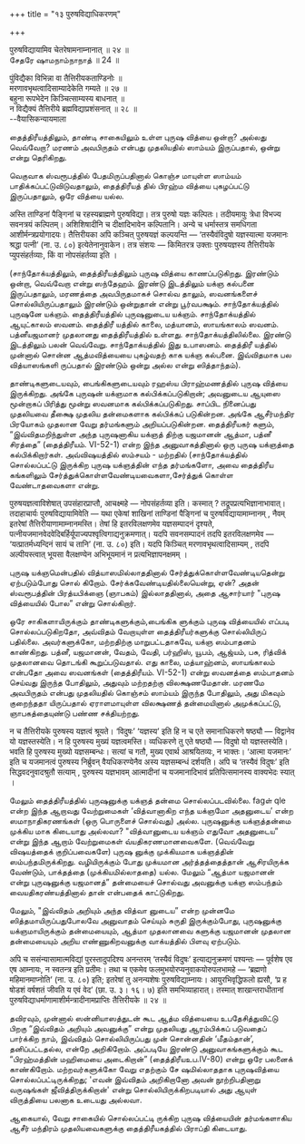+++
title = "१३ पुरुषविद्याधिकरणम्"

+++

पुरुषविद्यायामिव चेतरेषामनाम्नानात् ॥ २४ ॥  
சேதரே ஷாமநாம்நாநாத் ॥ 24 ॥

पुंविद्यैका विभिन्ना वा तैत्तिरीयकताण्डिनोः ॥  
मरणावभृथत्वादिसाम्यादेकेति गम्यते ॥ २७ ॥  
बहुना रूपभेदेन किञ्चित्साम्यस्य बाधनात् ॥  
न विद्यैक्यं तैत्तिरीये ब्रह्मविद्याप्रशंसनात् ॥ २८ ॥  
--वैयासिकन्यायमाला

தைத்திரீயத்திலும், தாண்டி சாகையிலும் உள்ள புருஷ வித்யை ஒன்றா? அல்லது
வெவ்வேறா? மரணம் அவபிருதம் என்பது முதலியதில் ஸாம்யம் இருப்பதால், ஒன்று
என்று தெரிகிறது.

வெகுவாக ஸ்வரூபத்தில் பேதமிருப்பதினால் கொஞ்ச மாயுள்ள ஸாம்யம்
பாதிக்கப்பட்டுவிடுவதாலும், தைத்திரீயத் தில் பிரஹ்ம வித்யை புகழப்பட்டு
இருப்பதாலும், ஒரே வித்யை யல்ல.

अस्ति ताण्डिनां पैङ्गिनां च रहस्यब्राह्मणे पुरुषविद्या। तत्र पुरुषो
यज्ञः कल्पितः। तदीयमायुः त्रेधा विभज्य सवनत्रयं कल्पितम्। अशिशिषादीनि
च दीक्षादिभावेन कल्पितानि। अन्ये च धर्मास्तत्र समधिगता
आशीर्मन्त्रप्रयोगादयः। तैत्तिरीयका अपि कञ्चित् पुरुषयज्ञं कल्पयन्ति —
‘तस्यैवंविदुषो यज्ञस्यात्मा यजमानः श्रद्धा पत्नी’ (ना. उ. ८०)
इत्येतेनानुवाकेन। तत्र संशयः — किमितरत्र उक्ताः पुरुषयज्ञस्य
तैत्तिरीयके प्युपसंहर्तव्याः, किं वा नोपसंहर्तव्या इति ।

(சாந்தோக்யத்திலும், தைத்திரீயத்திலும் புருஷ வித்யை காணப்படுகிறது.
இரண்டும் ஒன்றா, வெவ்வேறா என்று ஸந்தேஹம். இரண்டு இடத்திலும் யக்ஞ கல்பனை
இருப்பதாலும், மரணத்தை அவபிருதமாகச் சொல்வ தாலும், ஸவனங்களைச்
சொல்லியிருப்பதாலும் இரண்டும் ஒன்றுதான் என்று பூர்வபக்ஷம்.
சாந்தோக்யத்தில் புருஷனே யக்ஞம். தைத்திரீயத்தில் புருஷனுடைய யக்ஞம்.
சாந்தோக்யத்தில் ஆயுட்காலம் ஸவனம். தைத்திரீ யத்தில் காலை, மத்யானம்,
ஸாயங்காலம் ஸவனம். பத்னீயஜமானர் முதலானது தைத்திரீயத்தில் உள்ளது.
சாந்தோக்யத்திலில்லை. இரண்டு இடத்திலும் பலன் வெவ்வேறு. சாந்தோக்யத்தில்
இது உபாஸனம். தைத்திரீ யத்தில் முன்னால் சொன்ன ஆத்மவித்யையை புகழ்வதற் காக
யக்ஞ கல்பனை. இவ்விதமாக பல வித்யாஸங்களி ருப்பதால் இரண்டும் ஒன்று அல்ல
என்று ஸித்தாந்தம்).

தாண்டிகளுடையவும், பைங்கிகளுடையவும் ரஹஸ்ய பிராஹ்மணத்தில் புருஷ வித்யை
இருக்கிறது. அங்கே புருஷன் யக்ஞமாக கல்பிக்கப்படுகிறான்; அவனுடைய ஆயுஸை
மூன்றாகப் பிரித்து மூன்று ஸவனமாக கல்பிக்கப்படுகிறது. சாப்பிட நினைப்பது
முதலியவை தீக்ஷை முதலிய தன்மைகளாக கல்பிக்கப் படுகின்றன. அங்கே ஆசீர்மந்திர
பிரயோகம் முதலான வேறு தர்மங்களும் அறியப்படுகின்றன. தைத்திரீயகர் களும்,
“இவ்விதமறிந்துள்ள அந்த புருஷனாகிய யக்ஞத் திற்கு யஜமானன் ஆத்மா, பத்னீ
சிரத்தை” (தைத்திரீயம். VI-52-1) என்ற இந்த அனுவாகத்தினால் ஒரு புருஷ
யக்ஞத்தை கல்பிக்கிறார்கள். அவ்விஷயத்தில் ஸம்சயம் - மற்றதில்
(சாந்தோக்யத்தில் சொல்லப்பட்டு இருக்கிற புருஷ யக்ஞத்தின் எந்த தர்மங்களோ,
அவை தைத்திரீய கங்களிலும் சேர்த்துக்கொள்ளவேண்டியவைகளா,சேர்த்துக் கொள்ள
வேண்டாதவைகளா என்று.

पुरुषयज्ञत्वाविशेषात् उपसंहारप्राप्तौ, आचक्ष्महे — नोपसंहर्तव्या इति।
कस्मात् ? तद्रूपप्रत्यभिज्ञानाभावात्। तदाहाचार्यः पुरुषविद्यायामिवेति —
यथा एकेषां शाखिनां ताण्डिनां पैङ्गिनां च पुरुषविद्यायामाम्नानम् , नैवम्
इतरेषां तैत्तिरीयाणामाम्नानमस्ति। तेषां हि इतरविलक्षणमेव यज्ञसम्पादनं
दृश्यते, पत्नीयजमानवेदवेदिबर्हिर्यूपाज्यपश्वृत्विगाद्यनुक्रमणात्। यदपि
सवनसम्पादनं तदपि इतरविलक्षणमेव — ‘यत्प्रातर्मध्यन्दिनं सायं च तानि’ (ना.
उ. ८०) इति। यदपि किञ्चित् मरणावभृथत्वादिसाम्यम् , तदपि अल्पीयस्त्वात्
भूयसा वैलक्षण्येन अभिभूयमानं न प्रत्यभिज्ञापनक्षमम् ।

புருஷ யக்ஞமென்பதில் வித்யாஸமில்லாததினால் சேர்த்துக்கொள்ளவேண்டியதென்று
ஏற்படும்போது சொல் கிறோம். சேர்க்கவேண்டியதில்லையென்று, ஏன்? அதன்
ஸ்வரூபத்தின் பிரத்யபிக்ஞை (ஞாபகம்) இல்லாததினால், அதை ஆசார்யார் "புருஷ
வித்யையில் போல” என்று சொல்கிறார்.

ஒரே சாகிகளாயிருக்கும் தாண்டிகளுக்கும்,பைங்கிக ளுக்கும் புருஷ வித்யையில்
எப்படி சொல்லப்படுகிறதோ, அவ்விதம் வேறாயுள்ள தைத்திரீயர்களுக்கு
சொல்லியிருப் பதில்லை. அவர்களுக்கோ, மற்றதிற்கு மாறுபட்டதாகவே, யக்ஞ
ஸம்பாதனம் காண்கிறது. பத்னீ, யஜமானன், வேதம், வேதி, பர்ஹிஸ், யூபம்,
ஆஜ்யம், பசு, ரித்விக் முதலானவை தொடங்கி கூறுப்படுவதால். எது காலை,
மத்யாஹ்னம், ஸாயங்காலம் என்பதோ அவை ஸவனங்கள் (தைத்திரீயம். VI-52-1) என்று
ஸவனத்தை ஸம்பாதனம் செய்வது இருந்த போதிலும், அதுவும் மற்றதற்கு
விலக்ஷணமேதான். மரணமே அவபிருதம் என்பது முதலியதில் கொஞ்சம் ஸாம்யம் இருந்த
போதிலும், அது மிகவும் குறைந்ததா யிருப்பதால் ஏராளமாயுள்ள விலக்ஷணத்
தன்மையினால் அமுக்கப்பட்டு, ஞாபகத்தையுண்டு பண்ண சக்தியற்றது.

न च तैत्तिरीयके पुरुषस्य यज्ञत्वं श्रूयते। ‘विदुषः’ ‘यज्ञस्य’ इति हि न
च एते समानाधिकरणे षष्ठ्यौ — विद्वानेव यो यज्ञस्तस्येति। न हि पुरुषस्य
मुख्यं यज्ञत्वमस्ति। व्यधिकरणे तु एते षष्ठ्यौ — विदुषो यो
यज्ञस्तस्येति। भवति हि पुरुषस्य मुख्यो यज्ञसम्बन्धः। सत्यां च गतौ,
मुख्य एवार्थ आश्रयितव्यः, न भाक्तः। ‘आत्मा यजमानः’ इति च यजमानत्वं
पुरुषस्य निर्ब्रुवन् वैयधिकरण्येनैव अस्य यज्ञसम्बन्धं दर्शयति। अपि च
‘तस्यैवं विदुषः’ इति सिद्धवदनुवादश्रुतौ सत्याम् , पुरुषस्य यज्ञभावम्
आत्मादीनां च यजमानादिभावं प्रतिपित्समानस्य वाक्यभेदः स्यात् ।

மேலும் தைத்திரீயத்தில் புருஷனுக்கு யக்ஞத் தன்மை சொல்லப்படவில்லை. fagள்
qle என்ற இந்த ஆறாவது வேற்றுமைகள் ‘வித்வானாகிற எந்த யக்ஞமோ அதனுடைய’ என்ற
ஸமாநாதிகரணங்கள் (ஒரு பொருளைச் சொல்வது) அல்ல. புருஷனுக்கு யக்ஞத்தன்மை
முக்கிய மாக கிடையாது அல்லவா? "வித்வானுடைய யக்ஞம் எதுவோ அதனுடைய” என்று
இந்த ஆறாம் வேற்றுமைகள் வ்யதிகரணமானவைகளே. (வெவ்வேறு விஷயத்தைக்
குறிப்பவைகளே) புருஷ னுக்கு முக்கியமாக யக்ஞத்தின் ஸம்பந்தமிருக்கிறது.
வழியிருக்கும் போது முக்யமான அர்த்தத்தைத்தான் ஆசிரயிருக்க வேண்டும்,
பாக்தத்தை (முக்கியமில்லாததை) யல்ல. மேலும் “ஆத்மா யஜமானன் என்று
புருஷனுக்கு யஜமானத்” தன்மையைச் சொல்வது அவனுக்கு யக்ஞ ஸம்பந்தம்
வையதிகரண்யத்தினால் தான் என்பதைக் காட்டுகிறது.

மேலும், "இவ்விதம் அறியும் அந்த வித்வா னுடைய” என்ற முன்னமே
ஸித்தமாயிருப்பதுபோலவே அனுவாதம் செய்யும் சுருதி இருக்கும்போது,
புருஷனுக்கு யக்ஞமாயிருக்கும் தன்மையையும், ஆத்மா முதலானவை களுக்கு யஜமானன்
முதலான தன்மையையும் அறிய எண்ணுகிறவனுக்கு வாக்யத்தில் பிளவு ஏற்படும்.

अपि च ससंन्यासामात्मविद्यां पुरस्तादुपदिश्य अनन्तरम् ‘तस्यैवं विदुषः’
इत्याद्यनुक्रमणं पश्यन्तः — पूर्वशेष एव एष आम्नायः, न स्वतन्त्र इति
प्रतीमः। तथा च एकमेव फलमुभयोरप्यनुवाकयोरुपलभामहे — ‘ब्रह्मणो
महिमानमाप्नोति’ (ना. उ. ८०) इति; इतरेषां तु अनन्यशेषः
पुरुषविद्याम्नायः। आयुरभिवृद्धिफलो ह्यसौ, ‘प्र ह षोडशं वर्षशतं जीवति य
एवं वेद’ (छा. उ. ३। १६। ७) इति समभिव्याहारात्। तस्मात्
शाखान्तराधीतानां पुरुषविद्याधर्माणामाशीर्मन्त्रादीनामप्राप्तिः
तैत्तिरीयके ॥ २४ ॥

தவிரவும், முன்னால் ஸன்னியாஸத்துடன் கூட ஆத்ம வித்யையை உபதேசித்துவிட்டு
பிறகு “இவ்விதம் அறியும் அவனுக்கு” என்று முதலியது ஆரம்பிக்கப் படுவதைப்
பார்க்கிற நாம், இவ்விதம் சொல்லியிருப்பது முன் சொன்னதின் ‘மீதம்தான்’,
தனிப்பட்டதல்ல, என்றே அறிகிறோம். அப்படியே இரண்டு அனுவாகங்களுக்கும் கூட
“பிரஹ்மத்தின் மஹிமையை அடைகிறான்” (தைத்திரீயஉப.IV-80) என்று ஒரே பலனைக்
காண்கிறோம். மற்றவர்களுக்கோ வேறு எதற்கும் சே ஷமில்லாததாக புருஷவித்யை
சொல்லப்பட்டிருக்கிறது; 'எவன் இவ்விதம் அறிகிறானோ அவன் நூற்றிபதினாறு
வருஷங்கள் ஜீவித்திருக்கிறான்' என்று சொல்லியிருக்கிறபடியால் அது ஆயுள்
விருத்தியை பலனாக உடையது அல்லவா.

ஆகையால், வேறு சாகையில் சொல்லப்பட்டி ருக்கிற புருஷ வித்யையின்
தர்மங்களாகிய ஆசீர் மந்திரம் முதலியவைகளுக்கு தைத்திரீயகத்தில் பிராப்தி
கிடையாது.
